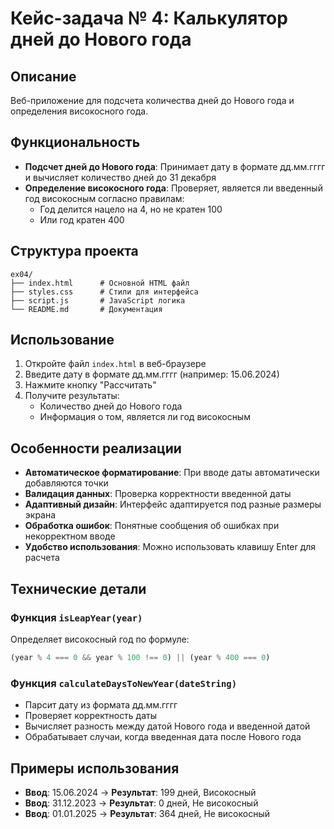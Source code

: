 # Кейс-задача № 4: Калькулятор дней до Нового года

## Описание

Веб-приложение для подсчета количества дней до Нового года и определения високосного года.

## Функциональность

- **Подсчет дней до Нового года**: Принимает дату в формате дд.мм.гггг и вычисляет количество дней до 31 декабря
- **Определение високосного года**: Проверяет, является ли введенный год високосным согласно правилам:
  - Год делится нацело на 4, но не кратен 100
  - Или год кратен 400

## Структура проекта

```
ex04/
├── index.html      # Основной HTML файл
├── styles.css      # Стили для интерфейса
├── script.js       # JavaScript логика
└── README.md       # Документация
```

## Использование

1. Откройте файл `index.html` в веб-браузере
2. Введите дату в формате дд.мм.гггг (например: 15.06.2024)
3. Нажмите кнопку "Рассчитать"
4. Получите результаты:
   - Количество дней до Нового года
   - Информация о том, является ли год високосным

## Особенности реализации

- **Автоматическое форматирование**: При вводе даты автоматически добавляются точки
- **Валидация данных**: Проверка корректности введенной даты
- **Адаптивный дизайн**: Интерфейс адаптируется под разные размеры экрана
- **Обработка ошибок**: Понятные сообщения об ошибках при некорректном вводе
- **Удобство использования**: Можно использовать клавишу Enter для расчета

## Технические детали

### Функция `isLeapYear(year)`
Определяет високосный год по формуле:
```javascript
(year % 4 === 0 && year % 100 !== 0) || (year % 400 === 0)
```

### Функция `calculateDaysToNewYear(dateString)`
- Парсит дату из формата дд.мм.гггг
- Проверяет корректность даты
- Вычисляет разность между датой Нового года и введенной датой
- Обрабатывает случаи, когда введенная дата после Нового года

## Примеры использования

- **Ввод**: 15.06.2024 → **Результат**: 199 дней, Високосный
- **Ввод**: 31.12.2023 → **Результат**: 0 дней, Не високосный
- **Ввод**: 01.01.2025 → **Результат**: 364 дней, Не високосный 